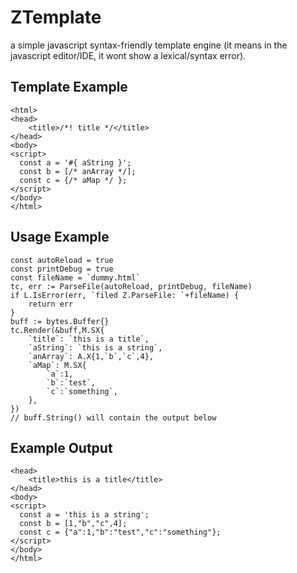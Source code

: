 
# ZTemplate

a simple javascript syntax-friendly template engine (it means in the javascript editor/IDE, it wont show a lexical/syntax error).

## Template Example

```
<html>
<head>
	<title>/*! title */</title>
</head>
<body>
<script>
  const a = '#{ aString }';
  const b = [/* anArray */];
  const c = {/* aMap */ };
</script>
</body>
</html>
```

## Usage Example

```
const autoReload = true
const printDebug = true
const fileName = `dummy.html`
tc, err := ParseFile(autoReload, printDebug, fileName)
if L.IsError(err, `filed Z.ParseFile: `+fileName) {
	return err
}
buff := bytes.Buffer{}
tc.Render(&buff,M.SX{
	`title`: `this is a title`,
	`aString`: `this is a string`,
	`anArray`: A.X{1,`b`,`c`,4},
	`aMap`: M.SX{
		`a`:1,
		`b`:`test`,
		`c`:`something`,
	},
})
// buff.String() will contain the output below
```

## Example Output

```<html>
<head>
	<title>this is a title</title>
</head>
<body>
<script>
  const a = 'this is a string';
  const b = [1,"b","c",4];
  const c = {"a":1,"b":"test","c":"something"};
</script>
</body>
</html>
```
